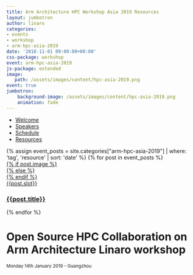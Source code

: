 ```yaml
---
title: Arm Architecture HPC Workshop Asia 2019 Resources
layout: jumbotron
author: linaro
categories:
- events
- workshop
- arm-hpc-asia-2019
date: '2018-11-01 09:00:00+00:00'
css-package: workshop
event: arm-hpc-asia-2019
js-package: extended
image:
   path: /assets/images/content/hpc-asia-2019.png
event: true
jumbotron:
    background-image: /assets/images/content/hpc-asia-2019.png
    animation: fade
---
```


<div class="row arm-hpc-row main" id="content-container">
<div class="container">
    <ul class="nav nav-tabs" role="tablist" id="tabbed_nav">
      <li role="presentation">
        <a href="/{% for category in page.categories %}{{category}}/{% endfor%}">
            Welcome
        </a>
      </li>
      <li role="presentation" class="">
        <a href="/{% for category in page.categories %}{{category}}/{% endfor%}#speakers">
            Speakers
        </a>
      </li>
      <li role="presentation" class="">
        <a href="/{% for category in page.categories %}{{category}}/{% endfor%}#schedule-tab">
            Schedule
        </a>
      </li>
      <li role="presentation" class="active">
        <a href="#" role="tab" data-toggle="tab">
            Resources
        </a>
      </li>
    </ul>
<div class="tab-content" id="tabbed_nav_content"><!--Start Tab Content-->

<!-- Start Resources Tab Panel -->
<div role="tabpanel" class="tab-pane tab-pane-legal active" id="resources">
<div class="row events-row">
    {% assign event_posts = site.categories["arm-hpc-asia-2019"] | where: 'tag', 'resource' | sort: 'date' %}
    {% for post in event_posts %}
        <div class="col-xs-12 col-sm-4">
            <a href="{{post.url}}">
                <div class="event-block">
                    {% if post.image %}
                        <div class="event-image lazyload" style="background: linear-gradient(to bottom right, rgba(0,0,0,0.5), rgba(0,0,0,0.5)), url('{{post.image.path}}')"></div>
                    {% else %}
                        <div class="event-image lazyload" style="background: linear-gradient(to bottom right, rgba(0,0,0,0.5), rgba(0,0,0,0.5)), url('{{page.image.path}}')"></div>
                    {% endif %}
                    <div class="slot">{{post.slot}}</div>
                    <div class="event-title">
                        <h3>{{post.title}}</h3>
                    </div>
                </div>
            </a>
        </div>
    {% endfor %}
</div>
</div><!--End Tab panel-->

</div><!--End Tab content-->
</div><!--End Container-->
</div><!--End Row-->
<div class="row no-padding arm-hpc-row top">
    <div class="container" style="background: url(/assets/images/content/hpc-asia-2019.png);background-position: center center;">
        <h1>Open Source HPC Collaboration on Arm Architecture Linaro workshop</h1>
        <small>Monday 14th January 2019 - Guangzhou</small>
    </div>
</div>
